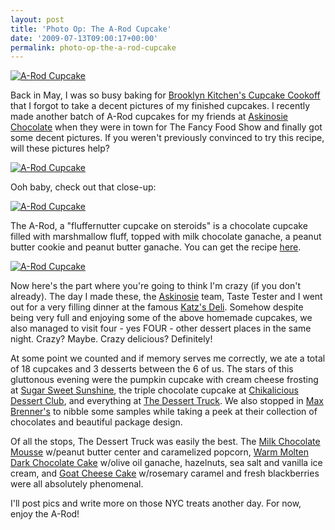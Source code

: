 ```yaml
---
layout: post
title: 'Photo Op: The A-Rod Cupcake'
date: '2009-07-13T09:00:17+00:00'
permalink: photo-op-the-a-rod-cupcake
---
```

<a href="http://www.flickr.com/photos/kstar810/3667353075/"><img src="http://farm3.static.flickr.com/2477/3667353075_bdbb43f0d7.jpg?v=0" alt="A-Rod Cupcake" /></a>

Back in May, I was so busy baking for <a href="http://www.cpbgallery.com/2009/05/12/a-rod-wins-at-brooklyn-kitchens-3rd-annual-cupcake-cookoff/">Brooklyn Kitchen's Cupcake Cookoff</a> that I forgot to take a decent pictures of my finished cupcakes. I recently made another batch of A-Rod cupcakes for my friends at <a href="http://www.askinosie.com/">Askinosie Chocolate</a> when they were in town for The Fancy Food Show and finally got some decent pictures. If you weren't previously convinced to try this recipe, will these pictures help?

<a href="http://www.flickr.com/photos/kstar810/3668159836/"><img src="http://farm4.static.flickr.com/3403/3668159836_8428b3d5f6.jpg?v=0" alt="A-Rod Cupcake" /></a>

Ooh baby, check out that close-up:

<a href="http://www.flickr.com/photos/kstar810/3667351817/in/photostream/"><img src="http://farm4.static.flickr.com/3327/3667351817_54b5e203a4.jpg?v=0" alt="A-Rod Cupcake" /></a>

The A-Rod, a "fluffernutter cupcake on steroids" is a chocolate cupcake filled with marshmallow fluff, topped with milk chocolate ganache, a peanut butter cookie and peanut butter ganache. You can get the recipe <a href="http://www.cpbgallery.com/2009/05/12/a-rod-wins-at-brooklyn-kitchens-3rd-annual-cupcake-cookoff/">here</a>.

<a href="http://www.flickr.com/photos/kstar810/3668158602/in/photostream/"><img src="http://farm3.static.flickr.com/2563/3668158602_6ca8f02546.jpg?v=0" alt="A-Rod Cupcake" /></a>

Now here's the part where you're going to think I'm crazy (if you don't already). The day I made these, the <a href="http://www.askinosie.com/">Askinosie</a> team, Taste Tester and I went out for a very filling dinner at the famous <a href="http://www.yelp.com/biz/katzs-delicatessen-new-york">Katz's Deli</a>. Somehow despite being very full and enjoying some of the above homemade cupcakes, we also managed to visit four - yes FOUR - other dessert places in the same night. Crazy? Maybe. Crazy delicious? Definitely!

At some point we counted and if memory serves me correctly, we ate a total of 18 cupcakes and 3 desserts between the 6 of us. The stars of this gluttonous evening were the pumpkin cupcake with cream cheese frosting at <a href="http://www.sugarsweetsunshine.com/">Sugar Sweet Sunshine</a>, the triple chocolate cupcake at <a href="http://www.dessertclubchikalicious.com/">Chikalicious Dessert Club</a>, and everything at <a href="http://www.desserttruck.com/">The Dessert Truck</a>. We also stopped in <a href="http://www.maxbrenner.com/">Max Brenner's</a> to nibble some samples while taking a peek at their collection of chocolates and beautiful package design.

Of all the stops, The Dessert Truck was easily the best. The <a href="http://farm4.static.flickr.com/3195/2777282483_2f5a0b5a58.jpg">Milk Chocolate Mousse</a> w/peanut butter center and caramelized popcorn, <a href="http://www.flickr.com/photos/roboppy/2365850288/">Warm Molten Dark Chocolate Cake</a> w/olive oil ganache, hazelnuts, sea salt and vanilla ice cream, and <a href="http://farm4.static.flickr.com/3554/3454082644_ef125c9486.jpg">Goat Cheese Cake</a> w/rosemary caramel and fresh blackberries were all absolutely phenomenal.

I'll post pics and write more on those NYC treats another day. For now, enjoy the A-Rod!
